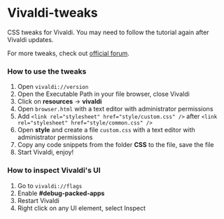 # Vivaldi-tweaks

CSS tweaks for Vivaldi. You may need to follow the tutorial again after Vivaldi updates.

For more tweaks, check out [official forum](https://forum.vivaldi.net/category/52/modifications).

### How to use the tweaks

1. Open `vivaldi://version`
2. Open the Executable Path in your file browser, close Vivaldi
3. Click on **resources** -> **vivaldi**
4. Open `browser.html` with a text editor with administrator permissions
5. Add `<link rel="stylesheet" href="style/custom.css" />` after `<link rel="stylesheet" href="style/common.css" />`
6. Open **style** and create a file `custom.css` with a text editor with administrator permissions
7. Copy any code snippets from the folder **CSS** to the file, save the file
8. Start Vivaldi, enjoy!


### How to inspect Vivaldi's UI

1. Go to `vivaldi://flags`
2. Enable **#debug-packed-apps**
3. Restart Vivaldi
4. Right click on any UI element, select Inspect
